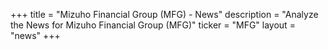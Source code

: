 +++
title = "Mizuho Financial Group (MFG) - News"
description = "Analyze the News for Mizuho Financial Group (MFG)"
ticker = "MFG"
layout = "news"
+++

